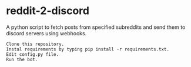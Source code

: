 # reddit-2-discord

A python script to fetch posts from specified subreddits and send them to discord servers using webhooks.


    Clone this repository.
    Instal requirements by typing pip install -r requirements.txt.
    Edit config.py file.
    Run the bot.

